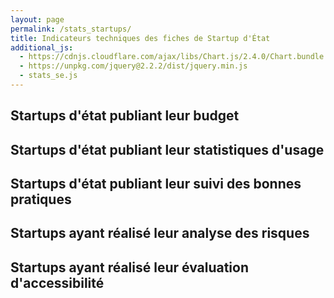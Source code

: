 ```yaml
---
layout: page
permalink: /stats_startups/
title: Indicateurs techniques des fiches de Startup d'État
additional_js:
  - https://cdnjs.cloudflare.com/ajax/libs/Chart.js/2.4.0/Chart.bundle.min.js
  - https://unpkg.com/jquery@2.2.2/dist/jquery.min.js
  - stats_se.js
---
```


## Startups d'état publiant leur budget

<canvas id="budget_url"></canvas>

## Startups d'état publiant leur statistiques d'usage

<canvas id="stats_url"></canvas>

## Startups d'état publiant leur suivi des bonnes pratiques

<canvas id="dashlord_url"></canvas>

## Startups ayant réalisé leur analyse des risques

<canvas id="analyse_risques"></canvas>

## Startups ayant réalisé leur évaluation d'accessibilité

<canvas id="accessibility_status"></canvas>
